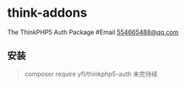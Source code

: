 # think-addons
The ThinkPHP5 Auth Package
#Email 554665488@qq.com
## 安装
> composer require yfl/thinkphp5-auth
未完待续
```


